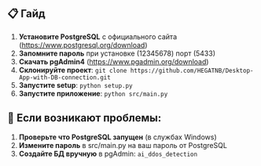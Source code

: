 ## 📋 Гайд
1. **Установите PostgreSQL** с официального сайта (https://www.postgresql.org/download)
2. **Запомните пароль** при установке (12345678) порт (5433)
3. **Скачать pgAdmin4** (https://www.pgadmin.org/download)
4. **Склонируйте проект**: `git clone https://github.com/HEGATNB/Desktop-App-with-DB-connection.git`
5. **Запустите setup**: `python setup.py`
6. **Запустите приложение**: `python src/main.py`

## 🔧 Если возникают проблемы:

1. **Проверьте что PostgreSQL запущен** (в службах Windows)
2. **Измените пароль** в src/main.py на ваш пароль от PostgreSQL
3. **Создайте БД вручную** в pgAdmin: `ai_ddos_detection`